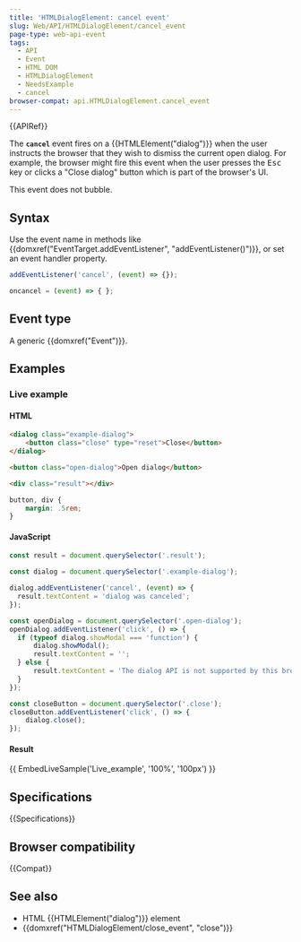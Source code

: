 ```yaml
---
title: 'HTMLDialogElement: cancel event'
slug: Web/API/HTMLDialogElement/cancel_event
page-type: web-api-event
tags:
  - API
  - Event
  - HTML DOM
  - HTMLDialogElement
  - NeedsExample
  - cancel
browser-compat: api.HTMLDialogElement.cancel_event
---
```


{{APIRef}}

The **`cancel`** event fires on a {{HTMLElement("dialog")}} when the user instructs the browser that they wish to dismiss the current open dialog. For example, the browser might fire this event when the user presses the <kbd>Esc</kbd> key or clicks a "Close dialog" button which is part of the browser's UI.

This event does not bubble.

## Syntax

Use the event name in methods like {{domxref("EventTarget.addEventListener", "addEventListener()")}}, or set an event handler property.

```js
addEventListener('cancel', (event) => {});

oncancel = (event) => { };
```

## Event type

A generic {{domxref("Event")}}.

## Examples

### Live example

#### HTML

```html
<dialog class="example-dialog">
    <button class="close" type="reset">Close</button>
</dialog>

<button class="open-dialog">Open dialog</button>

<div class="result"></div>
```

```css hidden
button, div {
    margin: .5rem;
}
```

#### JavaScript

```js
const result = document.querySelector('.result');

const dialog = document.querySelector('.example-dialog');

dialog.addEventListener('cancel', (event) => {
  result.textContent = 'dialog was canceled';
});

const openDialog = document.querySelector('.open-dialog');
openDialog.addEventListener('click', () => {
  if (typeof dialog.showModal === 'function') {
      dialog.showModal();
      result.textContent = '';
  } else {
      result.textContent = 'The dialog API is not supported by this browser';
  }
});

const closeButton = document.querySelector('.close');
closeButton.addEventListener('click', () => {
    dialog.close();
});
```

#### Result

{{ EmbedLiveSample('Live_example', '100%', '100px') }}

## Specifications

{{Specifications}}

## Browser compatibility

{{Compat}}

## See also

- HTML {{HTMLElement("dialog")}} element
- {{domxref("HTMLDialogElement/close_event", "close")}}
